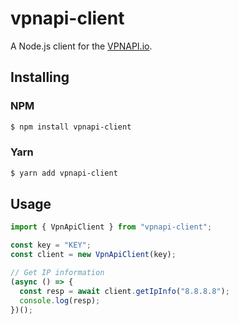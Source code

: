 # vpnapi-client

A Node.js client for the [VPNAPI.io](https://vpnapi.io/).

## Installing

### NPM

```bash
$ npm install vpnapi-client
```

### Yarn

```bash
$ yarn add vpnapi-client
```

## Usage

```javascript
import { VpnApiClient } from "vpnapi-client";

const key = "KEY";
const client = new VpnApiClient(key);

// Get IP information
(async () => {
  const resp = await client.getIpInfo("8.8.8.8");
  console.log(resp);
})();
```
